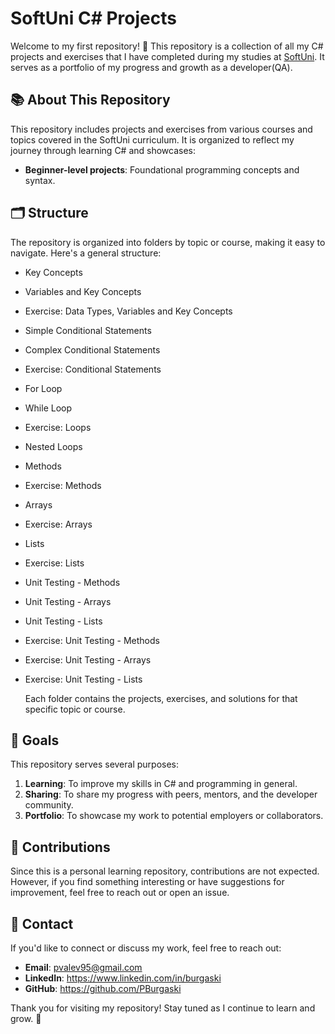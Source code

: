 # SoftUni C# Projects

Welcome to my first repository! 🎉 This repository is a collection of all my C# projects and exercises that I have completed during my studies at [SoftUni](https://softuni.bg/). It serves as a portfolio of my progress and growth as a developer(QA).

## 📚 About This Repository

This repository includes projects and exercises from various courses and topics covered in the SoftUni curriculum. It is organized to reflect my journey through learning C# and showcases:

- **Beginner-level projects**: Foundational programming concepts and syntax.

## 🗂️ Structure

The repository is organized into folders by topic or course, making it easy to navigate. Here's a general structure:

- Key Concepts
- Variables and Key Concepts
- Exercise: Data Types, Variables and Key Concepts
- Simple Conditional Statements
- Complex Conditional Statements
- Exercise: Conditional Statements
- For Loop
- While Loop
- Exercise: Loops
- Nested Loops
- Methods
- Exercise: Methods
- Arrays
- Exercise: Arrays
- Lists
- Exercise: Lists
- Unit Testing - Methods
- Unit Testing - Arrays
- Unit Testing - Lists
- Exercise: Unit Testing - Methods
- Exercise: Unit Testing - Arrays
- Exercise: Unit Testing - Lists

  Each folder contains the projects, exercises, and solutions for that specific topic or course.

## 🚀 Goals

This repository serves several purposes:

1. **Learning**: To improve my skills in C# and programming in general.
2. **Sharing**: To share my progress with peers, mentors, and the developer community.
3. **Portfolio**: To showcase my work to potential employers or collaborators.

## 🤝 Contributions

Since this is a personal learning repository, contributions are not expected. However, if you find something interesting or have suggestions for improvement, feel free to reach out or open an issue.

## 📧 Contact

If you'd like to connect or discuss my work, feel free to reach out:

- **Email**: pvalev95@gmail.com
- **LinkedIn**: https://www.linkedin.com/in/burgaski
- **GitHub**: https://github.com/PBurgaski

Thank you for visiting my repository! Stay tuned as I continue to learn and grow. 🚀
